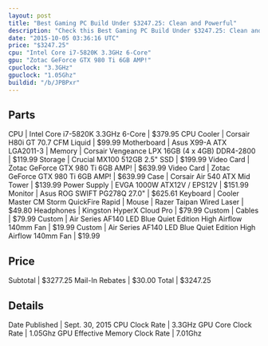 ```yaml
---
layout: post
title: "Best Gaming PC Build Under $3247.25: Clean and Powerful"
description: "Check this Best Gaming PC Build Under $3247.25: Clean and Powerful. CPU: Intel Core i7-5820K 3.3GHz 6-Core, CPU Cooler: Corsair H80i GT 70.7 CFM Liquid, Motherboard: Asus "
date: "2015-10-05 03:36:16 UTC"
price: "$3247.25"
cpu: "Intel Core i7-5820K 3.3GHz 6-Core"
gpu: "Zotac GeForce GTX 980 Ti 6GB AMP!"
cpuclock: "3.3GHz"
gpuclock: "1.05Ghz"
buildid: "/b/JPBPxr"
---
```


## Parts

CPU | Intel Core i7-5820K 3.3GHz 6-Core | $379.95
CPU Cooler | Corsair H80i GT 70.7 CFM Liquid | $99.99
Motherboard | Asus X99-A ATX LGA2011-3 | 
Memory | Corsair Vengeance LPX 16GB (4 x 4GB) DDR4-2800 | $119.99
Storage | Crucial MX100 512GB 2.5" SSD | $199.99
Video Card | Zotac GeForce GTX 980 Ti 6GB AMP! | $639.99
Video Card | Zotac GeForce GTX 980 Ti 6GB AMP! | $639.99
Case | Corsair Air 540 ATX Mid Tower | $139.99
Power Supply | EVGA 1000W ATX12V / EPS12V | $151.99
Monitor | Asus ROG SWIFT PG278Q 27.0" | $625.61
Keyboard | Cooler Master CM Storm QuickFire Rapid | 
Mouse | Razer Taipan Wired Laser | $49.80
Headphones | Kingston HyperX Cloud Pro | $79.99
Custom | Cables | $79.99
Custom | Air Series AF140 LED Blue Quiet Edition High Airflow 140mm Fan | $19.99
Custom | Air Series AF140 LED Blue Quiet Edition High Airflow 140mm Fan | $19.99

## Price

Subtotal | $3277.25
Mail-In Rebates | $30.00
Total | $3247.25

## Details

Date Published | Sept. 30, 2015
CPU Clock Rate | 3.3GHz
GPU Core Clock Rate | 1.05Ghz
GPU Effective Memory Clock Rate | 7.01Ghz
